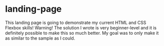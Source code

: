# landing-page
This landing page is going to demonstrate my current HTML and CSS Flexbox skills! Warning! The solution I wrote is very beginner-level and it is definitely possible to make this so much better. My goal was to only make it as similar to the sample as I could.